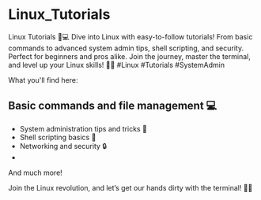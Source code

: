 # Linux_Tutorials
Linux Tutorials 🐧💻  Dive into Linux with easy-to-follow tutorials! From basic commands to advanced system admin tips, shell scripting, and security. Perfect for beginners and pros alike. Join the journey, master the terminal, and level up your Linux skills! 🚀🔧 #Linux #Tutorials #SystemAdmin

What you'll find here:

## Basic commands and file management 💻
- System administration tips and tricks 🔧
- Shell scripting basics 📝
- Networking and security 🔒
- 
And much more!

Join the Linux revolution, and let’s get our hands dirty with the terminal! 🤖💥
